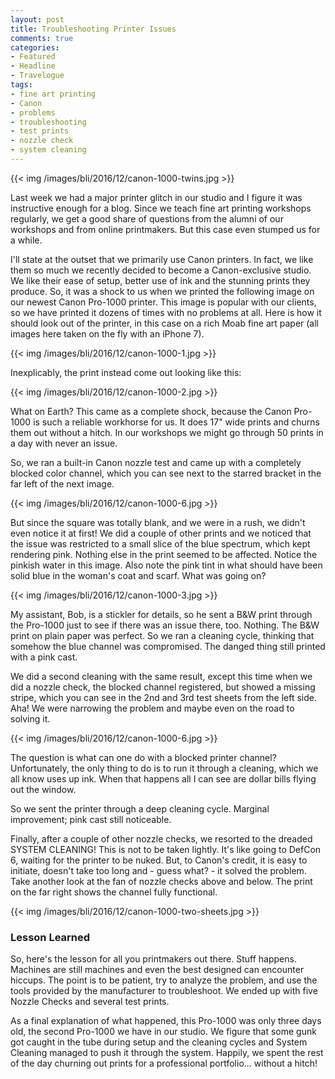 ```yaml
---
layout: post
title: Troubleshooting Printer Issues
comments: true
categories:
- Featured
- Headline
- Travelogue
tags:
- fine art printing
- Canon
- problems
- troubleshooting
- test prints
- nozzle check
- system cleaning
---
```


{{<  img /images/bli/2016/12/canon-1000-twins.jpg  >}}

Last week we had a major printer glitch in our studio and I figure it was instructive enough for a blog. Since we teach fine art printing workshops regularly, we get a good share of questions from the alumni of our workshops and from online printmakers. But this case even stumped us for a while.

<!--more-->

I'll state at the outset that we primarily use Canon printers. In fact, we like them so much we recently decided to become a Canon-exclusive studio. We like their ease of setup, better use of ink and the stunning prints they produce. So, it was a shock to us when we printed the following image on our newest Canon Pro-1000 printer. This image is popular with our clients, so we have printed it dozens of times with no problems at all. Here is how it should look out of the printer, in this case on a rich Moab fine art paper (all images here taken on the fly with an iPhone 7). 

{{<  img /images/bli/2016/12/canon-1000-1.jpg  >}}

Inexplicably, the print instead come out looking like this:

{{<  img /images/bli/2016/12/canon-1000-2.jpg  >}}

What on Earth? This came as a complete shock, because the Canon Pro-1000 is such a reliable workhorse for us. It does 17" wide prints and churns them out without a hitch. In our workshops we might go through 50 prints in a day with never an issue.

So, we ran a built-in Canon nozzle test and came up with a completely blocked color channel, which you can see next to the starred bracket in the far left of the next image. 

{{<  img /images/bli/2016/12/canon-1000-6.jpg  >}}

But since the square was totally blank, and we were in a rush, we didn't even notice it at first! We did a couple of other prints and we noticed that the issue was restricted to a small slice of the blue spectrum, which kept rendering pink. Nothing else in the print seemed to be affected. Notice the pinkish water in this image. Also note the pink tint in what should have been solid blue in the woman's coat and scarf. What was going on? 

{{<  img /images/bli/2016/12/canon-1000-3.jpg  >}}

My assistant, Bob, is a stickler for details, so he sent a B&W print through the Pro-1000 just to see if there was an issue there, too. Nothing. The B&W print on plain paper was perfect. So we ran a cleaning cycle, thinking that somehow the blue channel was compromised. The danged thing still printed with a pink cast.

We did a second cleaning with the same result, except this time when we did a nozzle check, the blocked channel registered, but showed a missing stripe, which you can see in the 2nd and 3rd test sheets from the left side. Aha! We were narrowing the problem and maybe even on the road to solving it. 

{{<  img /images/bli/2016/12/canon-1000-6.jpg  >}}

The question is what can one do with a blocked printer channel? Unfortunately, the only thing to do is to run it through a cleaning, which we all know uses up ink. When that happens all I can see are dollar bills flying out the window. 

So we sent the printer through a deep cleaning cycle. Marginal improvement; pink cast still noticeable. 

Finally, after a couple of other nozzle checks, we resorted to the dreaded SYSTEM CLEANING! This is not to be taken lightly. It's like going to DefCon 6, waiting for the printer to be nuked. But, to Canon's credit, it is easy to initiate, doesn't take too long and - guess what? - it solved the problem. Take another look at the fan of nozzle checks above and below. The print on the far right shows the channel fully functional. 

{{<  img /images/bli/2016/12/canon-1000-two-sheets.jpg  >}}

### Lesson Learned

So, here's the lesson for all you printmakers out there. Stuff happens. Machines are still machines and even the best designed can encounter hiccups. The point is to be patient, try to analyze the problem, and use the tools provided by the manufacturer to troubleshoot. We ended up with five Nozzle Checks and several test prints.  

As a final explanation of what happened, this Pro-1000 was only three days old, the second Pro-1000 we have in our studio. We figure that some gunk got caught in the tube during setup and the cleaning cycles and System Cleaning managed to push it through the system. Happily, we spent the rest of the day churning out prints for a professional portfolio... without a hitch! 

